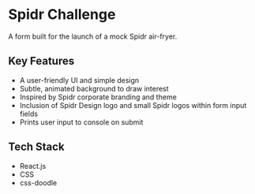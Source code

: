 # Spidr Challenge

A form built for the launch of a mock Spidr air-fryer.

## Key Features

- A user-friendly UI and simple design
- Subtle, animated background to draw interest
- Inspired by Spidr corporate branding and theme
- Inclusion of Spidr Design logo and small Spidr logos within form input fields
- Prints user input to console on submit

## Tech Stack

- React.js
- CSS
- css-doodle
